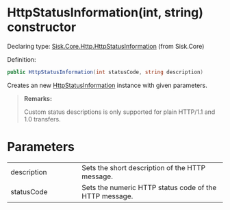 <!--

Copyrights 2023 Sisk Framework - CypherPotato
Published under MIT license

!!! DO NOT EDIT THIS FILE !!!
This file was generated by a tool in the Sisk package. To edit the information in this documentation,
edit the XML documentation present in the Sisk source code.

-->


# HttpStatusInformation(int, string) constructor

Declaring type: [Sisk.Core.Http.HttpStatusInformation](/spec/Sisk.Core.Http.HttpStatusInformation.md) (from Sisk.Core)


Definition:

```cs
public HttpStatusInformation(int statusCode, string description)
```

Creates an new <a href="/spec/Sisk.Core.Http.HttpStatusInformation.md">HttpStatusInformation</a> instance with given parameters.

> **Remarks:**
>
> Custom status descriptions is only supported for plain HTTP/1.1 and 1.0 transfers.

# Parameters

<table>
    <tbody>
<tr>
    <td width="33%">description</td>
    <td>Sets the short description of the HTTP message.</td>
</tr>
<tr>
    <td width="33%">statusCode</td>
    <td>Sets the numeric HTTP status code of the HTTP message.</td>
</tr>
    </tbody>
</table>
